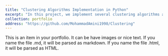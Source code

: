 ```yaml
---
title: "Clustering Algorithms Implementation in Python"
excerpt: "In this project, we implement several clustering algorithms and analyze the results using an artificial dataset."
collection: portfolio
address: "https://github.com/MohammadAmini1998/Clustering"
---
```


This is an item in your portfolio. It can be have images or nice text. If you name the file .md, it will be parsed as markdown. If you name the file .html, it will be parsed as HTML. 
